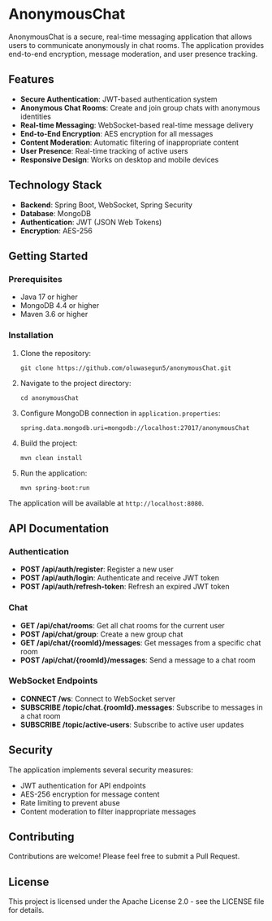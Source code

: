 # AnonymousChat

AnonymousChat is a secure, real-time messaging application that allows users to communicate anonymously in chat rooms. The application provides end-to-end encryption, message moderation, and user presence tracking.

## Features

- **Secure Authentication**: JWT-based authentication system
- **Anonymous Chat Rooms**: Create and join group chats with anonymous identities
- **Real-time Messaging**: WebSocket-based real-time message delivery
- **End-to-End Encryption**: AES encryption for all messages
- **Content Moderation**: Automatic filtering of inappropriate content
- **User Presence**: Real-time tracking of active users
- **Responsive Design**: Works on desktop and mobile devices

## Technology Stack

- **Backend**: Spring Boot, WebSocket, Spring Security
- **Database**: MongoDB
- **Authentication**: JWT (JSON Web Tokens)
- **Encryption**: AES-256

## Getting Started

### Prerequisites

- Java 17 or higher
- MongoDB 4.4 or higher
- Maven 3.6 or higher

### Installation

1. Clone the repository:
   ```
   git clone https://github.com/oluwasegun5/anonymousChat.git
   ```

2. Navigate to the project directory:
   ```
   cd anonymousChat
   ```

3. Configure MongoDB connection in `application.properties`:
   ```
   spring.data.mongodb.uri=mongodb://localhost:27017/anonymousChat
   ```

4. Build the project:
   ```
   mvn clean install
   ```

5. Run the application:
   ```
   mvn spring-boot:run
   ```

The application will be available at `http://localhost:8080`.

## API Documentation

### Authentication

- **POST /api/auth/register**: Register a new user
- **POST /api/auth/login**: Authenticate and receive JWT token
- **POST /api/auth/refresh-token**: Refresh an expired JWT token

### Chat

- **GET /api/chat/rooms**: Get all chat rooms for the current user
- **POST /api/chat/group**: Create a new group chat
- **GET /api/chat/{roomId}/messages**: Get messages from a specific chat room
- **POST /api/chat/{roomId}/messages**: Send a message to a chat room

### WebSocket Endpoints

- **CONNECT /ws**: Connect to WebSocket server
- **SUBSCRIBE /topic/chat.{roomId}.messages**: Subscribe to messages in a chat room
- **SUBSCRIBE /topic/active-users**: Subscribe to active user updates

## Security

The application implements several security measures:

- JWT authentication for API endpoints
- AES-256 encryption for message content
- Rate limiting to prevent abuse
- Content moderation to filter inappropriate messages

## Contributing

Contributions are welcome! Please feel free to submit a Pull Request.

## License

This project is licensed under the Apache License 2.0 - see the LICENSE file for details.
